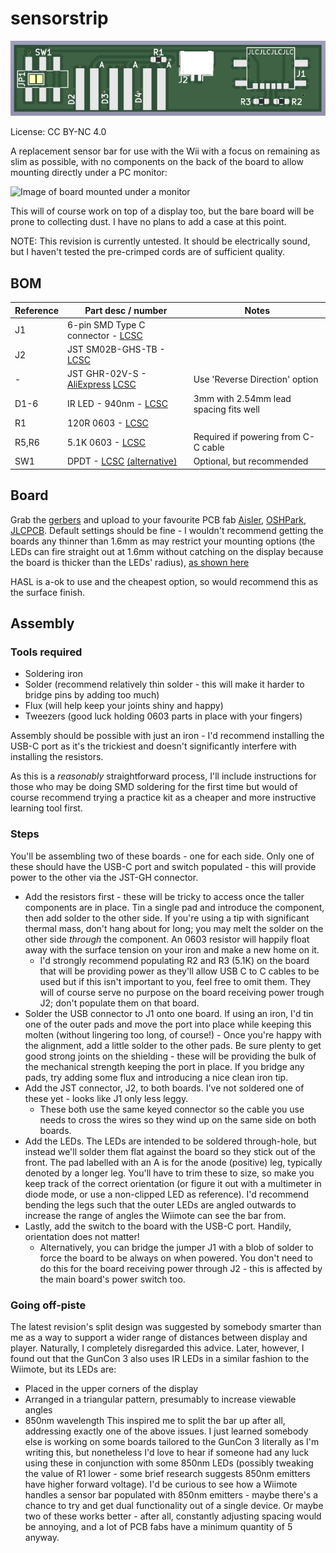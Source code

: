 # sensorstrip

![Image of PCB](resources/sensorstrip-render.png)

License: CC BY-NC 4.0

A replacement sensor bar for use with the Wii with a focus on remaining as slim as possible, with no components on the back of the board to allow mounting directly under a PC monitor: 

![Image of board mounted under a monitor](resources/sensorstrip-mounting.jpg)

This will of course work on top of a display too, but the bare board will be prone to collecting dust. I have no plans to add a case at this point.

NOTE: This revision is currently untested. It should be electrically sound, but I haven't tested the pre-crimped cords are of sufficient quality.

## BOM

| Reference | Part desc / number | Notes |
|----------|-------------|-------|
| J1 | 6-pin SMD Type C connector - [LCSC](https://lcsc.com/product-detail/USB-Connectors_DEALON-USB-TYPE-C-007_C2927027.html) |  |
| J2 | JST SM02B-GHS-TB - [LCSC](https://lcsc.com/product-detail/Wire-To-Board-Wire-To-Wire-Connector_JST-Sales-America-SM02B-GHS-TB-LF-SN_C189893.html) |  |
| - | JST GHR-02V-S - [AliExpress](https://www.aliexpress.com/item/1005004538759482.html) [LCSC](https://lcsc.com/product-detail/Rectangular-Connectors-Housings_JST-Sales-America-GHR-02V-S_C160416.html) | Use 'Reverse Direction' option |
| D1-6 | IR LED - 940nm - [LCSC](https://lcsc.com/product-detail/Infrared-IR-LEDs_Everlight-Elec-IR204-H60_C60099.html) | 3mm with 2.54mm lead spacing fits well |
| R1 | 120R 0603 - [LCSC](https://lcsc.com/product-detail/Chip-Resistor-Surface-Mount_PANASONIC-ERJ3EKF1200V_C169257.html) | |
| R5,R6 | 5.1K 0603 - [LCSC](https://lcsc.com/product-detail/Chip-Resistor-Surface-Mount_PANASONIC-ERJ3EKF5101V_C123727.html) | Required if powering from C-C cable |
| SW1 | DPDT - [LCSC](https://lcsc.com/product-detail/Slide-Switches_C-K-JS202011SCQN_C221666.html) [(alternative)](https://lcsc.com/product-detail/Slide-Switches_XKB-Connectivity-SS-3235S-L1_C500055.html)  | Optional, but recommended |

## Board

Grab the [gerbers](https://github.com/eatnooM/sensorstrip/blob/main/sensorstrip-gerbers.zip) and upload to your favourite PCB fab [Aisler](https://aisler.net/), [OSHPark](https://oshpark.com/), [JLCPCB](https://jlcpcb.com/). Default settings should be fine - I wouldn't recommend getting the boards any thinner than 1.6mm as may restrict your mounting options (the LEDs can fire straight out at 1.6mm without catching on the display because the board is thicker than the LEDs' radius), [as shown here](resources/sensorstrip-pcb-thickness.jpg)

HASL is a-ok to use and the cheapest option, so would recommend this as the surface finish.

## Assembly

### Tools required
- Soldering iron
- Solder (recommend relatively thin solder - this will make it harder to bridge pins by adding too much)
- Flux (will help keep your joints shiny and happy)
- Tweezers (good luck holding 0603 parts in place with your fingers)

Assembly should be possible with just an iron - I'd recommend installing the USB-C port as it's the trickiest and doesn't significantly interfere with installing the resistors.

As this is a _reasonably_ straightforward process, I'll include instructions for those who may be doing SMD soldering for the first time but would of course recommend trying a practice kit as a cheaper and more instructive learning tool first.

### Steps

You'll be assembling two of these boards - one for each side. Only one of these should have the USB-C port and switch populated - this will provide power to the other via the JST-GH connector.
- Add the resistors first - these will be tricky to access once the taller components are in place. Tin a single pad and introduce the component, then add solder to the other side. If you're using a tip with significant thermal mass, don't hang about for long; you may melt the solder on the other side _through_ the component. An 0603 resistor will happily float away with the surface tension on your iron and make a new home on it.
	- I'd strongly recommend populating R2 and R3 (5.1K) on the board that will be providing power as they'll allow USB C to C cables to be used but if this isn't important to you, feel free to omit them. They will of course serve no purpose on the board receiving power trough J2; don't populate them on that board.
- Solder the USB connector to J1 onto one board. If using an iron, I'd tin one of the outer pads and move the port into place while keeping this molten (without lingering too long, of course!) - Once you're happy with the alignment, add a little solder to the other pads. Be sure plenty to get good strong joints on the shielding - these will be providing the bulk of the mechanical strength keeping the port in place. If you bridge any pads, try adding some flux and introducing a nice clean iron tip.
- Add the JST connector, J2, to both boards. I've not soldered one of these yet - looks like J1 only less leggy.
	- These both use the same keyed connector so the cable you use needs to cross the wires so they wind up on the same side on both boards.
- Add the LEDs. The LEDs are intended to be soldered through-hole, but instead we'll solder them flat against the board so they stick out of the front. The pad labelled with an A is for the anode (positive) leg, typically denoted by a longer leg. You'll have to trim these to size, so make you keep track of the correct orientation (or figure it out with a multimeter in diode mode, or use a non-clipped LED as reference). I'd recommend bending the legs such that the outer LEDs are angled outwards to increase the range of angles the Wiimote can see the bar from.
- Lastly, add the switch to the board with the USB-C port. Handily, orientation does not matter!
	- Alternatively, you can bridge the jumper J1 with a blob of solder to force the board to be always on when powered. You don't need to do this for the board receiving power through J2 - this is affected by the main board's power switch too.

### Going off-piste

The latest revision's split design was suggested by somebody smarter than me as a way to support a wider range of distances between display and player. Naturally, I completely disregarded this advice. Later, however, I found out that the GunCon 3 also uses IR LEDs in a similar fashion to the Wiimote, but its LEDs are:
- Placed in the upper corners of the display
- Arranged in a triangular pattern, presumably to increase viewable angles
- 850nm wavelength
This inspired me to split the bar up after all, addressing exactly one of the above issues. I just learned somebody else is working on some boards tailored to the GunCon 3 literally as I'm writing this, but nonetheless I'd love to hear if someone had any luck using these in conjunction with some 850nm LEDs (possibly tweaking the value of R1 lower - some brief research suggests 850nm emitters have higher forward voltage). I'd be curious to see how a Wiimote handles a sensor bar populated with 850nm emitters - maybe there's a chance to try and get dual functionality out of a single device. Or maybe two of these works better - after all, constantly adjusting spacing would be annoying, and a lot of PCB fabs have a minimum quantity of 5 anyway.
